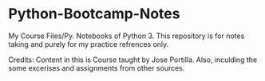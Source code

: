 # Python-Bootcamp-Notes
My Course Files/Py. Notebooks of Python 3. This repository is for notes taking and purely for my  practice refrences only.  

Credits: Content in this is Course taught by Jose Portilla. Also, inculding the some excerises and assignments from other sources. 
